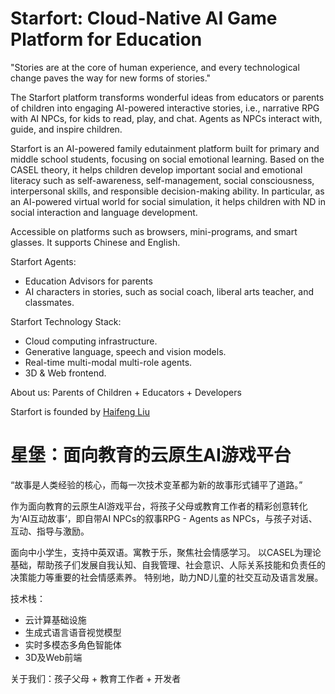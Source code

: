 # Starfort: Cloud-Native AI Game Platform for Education

"Stories are at the core of human experience, and every technological change paves the way for new forms of stories."


The Starfort platform transforms wonderful ideas from educators or parents of children into engaging AI-powered interactive stories, i.e., narrative RPG with AI NPCs, for kids to read, play, and chat. Agents as NPCs interact with, guide, and inspire children.

Starfort is an AI-powered family edutainment platform built for primary and middle school students, focusing on social emotional learning. 
Based on the CASEL theory, it helps children develop important social and emotional literacy such as self-awareness, self-management, social consciousness, interpersonal skills, and responsible decision-making ability. 
In particular, as an AI-powered virtual world for social simulation, it helps children with ND in social interaction and language development.

Accessible on platforms such as browsers, mini-programs, and smart glasses. It supports Chinese and English.

Starfort Agents: 
* Education Advisors for parents
* AI characters in stories, such as social coach, liberal arts teacher, and classmates.


Starfort Technology Stack: 
* Cloud computing infrastructure.
* Generative language, speech and vision models.
* Real-time multi-modal multi-role agents.
* 3D & Web frontend. 

About us: Parents of Children + Educators + Developers


Starfort is founded by [Haifeng Liu](https://www.linkedin.com/in/haifeng-liu/)

# 星堡：面向教育的云原生AI游戏平台

“故事是人类经验的核心，而每一次技术变革都为新的故事形式铺平了道路。”

作为面向教育的云原生AI游戏平台，将孩子父母或教育工作者的精彩创意转化为‘AI互动故事‘，即自带AI NPCs的叙事RPG - Agents as NPCs，与孩子对话、互动、指导与激励。

面向中小学生，支持中英双语。寓教于乐，聚焦社会情感学习。
以CASEL为理论基础，帮助孩子们发展自我认知、自我管理、社会意识、人际关系技能和负责任的决策能力等重要的社会情感素养。
特别地，助力ND儿童的社交互动及语言发展。


技术栈：
* 云计算基础设施
* 生成式语言语音视觉模型
* 实时多模态多角色智能体
* 3D及Web前端

关于我们：孩子父母 + 教育工作者 + 开发者
